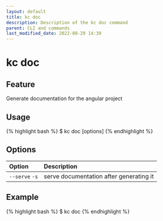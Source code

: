 ```yaml
---
layout: default
title: kc doc
description: Description of the kc doc command
parent: CLI and commands
last_modified_date: 2022-08-29 14:39
---
```


# kc doc

## Feature

Generate documentation for the angular project

## Usage

{% highlight bash %}
$ kc doc [options]
{% endhighlight %}

## Options

| Option         | Description                             |
| :------------- | :-------------------------------------- |
| `--serve` `-s` | serve documentation after generating it |

## Example

{% highlight bash %}
$ kc doc
{% endhighlight %}
